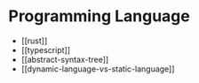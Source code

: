 # Programming Language

* [[rust]]
* [[typescript]]
* [[abstract-syntax-tree]]
* [[dynamic-language-vs-static-language]]
